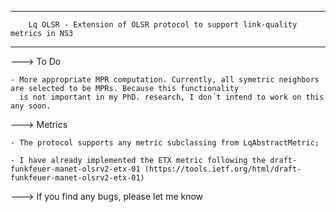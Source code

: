 ---------------------------------------------------------------------------------------------------------------------
		Lq OLSR - Extension of OLSR protocol to support link-quality metrics in NS3
---------------------------------------------------------------------------------------------------------------------

---> To Do
	
	- More appropriate MPR computation. Currently, all symetric neighbors are selected to be MPRs. Because this functionality
	  is not important in my PhD. research, I don´t intend to work on this any soon.
	  
---> Metrics
    
    - The protocol supports any metric subclassing from LqAbstractMetric;
	
	- I have already implemented the ETX metric following the draft-funkfeuer-manet-olsrv2-etx-01 (https://tools.ietf.org/html/draft-funkfeuer-manet-olsrv2-etx-01)
	
---> If you find any bugs, please let me know
